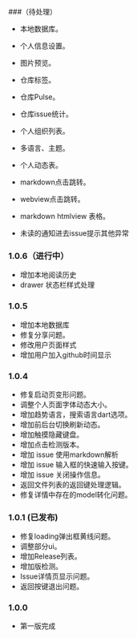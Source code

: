 
###（待处理）

* 本地数据库。
* 个人信息设置。
* 图片预览。
* 仓库标签。
* 仓库Pulse。
* 仓库issue统计。
* 个人组织列表。
* 多语言、主题。
* 个人动态表。
* markdown点击跳转。
* webview点击跳转。
* markdown htmlview 表格。

* 未读的通知进去issue提示其他异常

### 1.0.6（进行中）
* 增加本地阅读历史
* drawer 状态栏样式处理

### 1.0.5
* 增加本地数据库
* 修复分享问题。
* 修改用户页面样式 
* 增加用户加入github时间显示

### 1.0.4

* 修复启动页变形问题。
* 调整个人页面字体动态大小。
* 增加趋势语言，搜索语言dart选项。
* 增加前后台切换刷新动态。
* 增加触摸隐藏键盘。
* 增加点击检测版本。
* 增加 issue 使用markdown解析
* 增加 issue 输入框的快速输入按键。
* 增加 issue 关闭操作信息。
* 返回文件列表的返回键处理逻辑。
* 修复详情中存在的model转化问题。


### 1.0.1 (已发布)

* 修复loading弹出框黄线问题。
* 调整部分ui。
* 增加Release列表。
* 增加版检测。
* Issue详情页显示问题。
* 返回按键退出问题。



### 1.0.0

* 第一版完成